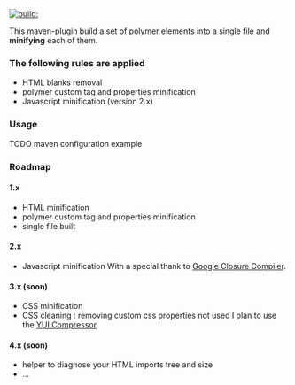 <a href="https://travis-ci.org/algofi/polymer-minimizer" title="Latest push build on default branch: " target="_polymer-minimizer-build-ci">
            <img src="https://travis-ci.org/algofi/polymer-minimizer.svg?branch=master" alt="build:">
          </a>

This maven-plugin build a set of polymer elements into a single file and **minifying** each of them.

### The following rules are applied

* HTML blanks removal
* polymer custom tag and properties minification
* Javascript minification (version 2.x)

### Usage

TODO maven configuration example


### Roadmap

#### 1.x
* HTML minification
* polymer custom tag and properties minification
* single file built

#### 2.x
* Javascript minification
With a special thank to [Google Closure Compiler](https://github.com/google/closure-compiler).

#### 3.x (soon)
* CSS minification
* CSS cleaning : removing custom css properties not used
I plan to use the [YUI Compressor](https://yui.github.io/yuicompressor/)

#### 4.x (soon)
* helper to diagnose your HTML imports tree and size
* ...